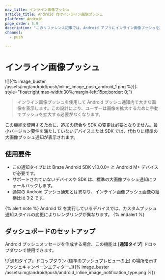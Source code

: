 ```yaml
---
nav_title: インライン画像プッシュ
article_title: Android 向けインライン画像プッシュ
platform: Android
page_order: 5.9
description: "このリファレンス記事では、Android アプリにインライン画像プッシュを実装する方法について説明します。"
channel:
  - push

---
```


# インライン画像プッシュ

![]({% image_buster /assets/img/android/push/inline_image_push_android_1.png %}){: style="float:right;max-width:30%;margin-left:15px;border: 0;"}

> インライン画像プッシュを使用して Android プッシュ通知内で大きな画像を表示します。この設計により、ユーザーは画像を拡大するために手動でプッシュを拡大する必要がなくなります。 

この機能を使用するために、追加の統合や SDK の変更は必要となりません。最小バージョン要件を満たしていないデバイスまたは SDK では、代わりに標準の大画像プッシュ通知が表示されます。

## 使用要件

- この通知タイプには Braze Android SDK v10.0.0+ と Android M+ デバイスが必要です。 
- サポートされていないデバイスや SDK は、標準の大画像プッシュ通知にフォールバックします。
- 通常の Android プッシュ通知とは異なり、インライン画像プッシュ画像の縦横比は 3:2 です。

{% alert note %}
Android 12 を実行しているデバイスでは、カスタムプッシュ通知スタイルの変更によりレンダリングが異なります。
{% endalert %}

## ダッシュボードのセットアップ

Android プッシュメッセージを作成する場合、この機能は [**通知タイプ**] ドロップダウンで使用できます。

![「通知タイプ」ドロップダウン (標準のプッシュプレビューの上) の場所を示すプッシュキャンペーンエディター。]({% image_buster /assets/img/android/push/android_inline_image_notification_type.png %})

